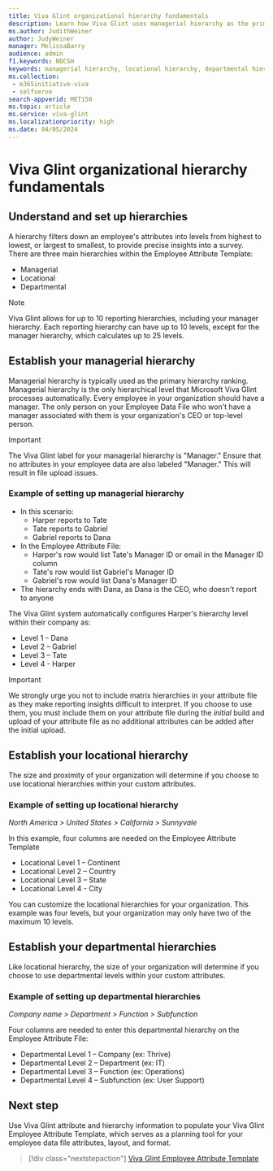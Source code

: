 ```yaml
---
title: Viva Glint organizational hierarchy fundamentals
description: Learn how Viva Glint uses managerial hierarchy as the primary hierarchy ranking and processes the levels automatically, with a capacity of up to 10 levels.
ms.author: JudithWeiner
author: JudyWeiner
manager: MelissaBarry
audience: admin
f1.keywords: NOCSH
keywords: managerial hierarchy, locational hierarchy, departmental hierarchy, matrix hierarchies
ms.collection: 
 - m365initiative-viva
 - selfserve
search-appverid: MET150
ms.topic: article
ms.service: viva-glint
ms.localizationpriority: high
ms.date: 04/05/2024
---
```


# Viva Glint organizational hierarchy fundamentals

## Understand and set up hierarchies

A hierarchy filters down an employee's attributes into levels from highest to lowest, or largest to smallest, to provide precise insights into a survey. There are three main hierarchies within the Employee Attribute Template:

- Managerial
- Locational
- Departmental

> [!NOTE]
> Viva Glint allows for up to 10 reporting hierarchies, including your manager hierarchy. Each reporting hierarchy can have up to 10 levels, except for the manager hierarchy, which calculates up to 25 levels.

## Establish your managerial hierarchy

Managerial hierarchy is typically used as the primary hierarchy ranking. Managerial hierarchy is the only hierarchical level that Microsoft Viva Glint processes automatically. Every employee in your organization should have a manager. The only person on your Employee Data File who won't have a manager associated with them is your organization's CEO or top-level person. 

> [!IMPORTANT]
> The Viva Glint label for your managerial hierarchy is "Manager." Ensure that no attributes in your employee data are also labeled "Manager." This will result in file upload issues.

### Example of setting up managerial hierarchy

- In this scenario:
  - Harper reports to Tate
  - Tate reports to Gabriel
  - Gabriel reports to Dana
- In the Employee Attribute File:
  - Harper's row would list Tate's Manager ID or email in the Manager ID column 
  - Tate's row would list Gabriel's Manager ID
  - Gabriel's row would list Dana's Manager ID
- The hierarchy ends with Dana, as Dana is the CEO, who doesn't report to anyone

The Viva Glint system automatically configures Harper's hierarchy level within their company as:

- Level 1 – Dana
- Level 2 – Gabriel
- Level 3 – Tate
- Level 4 - Harper

>[!IMPORTANT]
>We strongly urge you not to include matrix hierarchies in your attribute file as they make reporting insights difficult to interpret. If you choose to use them, you must include them on your attribute file during the *initial* build and upload of your attribute file as no additional attributes can be added after the initial upload.

## Establish your locational hierarchy

The size and proximity of your organization will determine if you choose to use locational hierarchies within your custom attributes. 

### Example of setting up locational hierarchy

*North America > United States > California > Sunnyvale*

In this example, four columns are needed on the Employee Attribute Template

- Locational Level 1 – Continent
- Locational Level 2 – Country
- Locational Level 3 – State
- Locational Level 4 - City

You can customize the locational hierarchies for your organization. This example was four levels, but your organization may only have two of the maximum 10 levels.

## Establish your departmental hierarchies

Like locational hierarchy, the size of your organization will determine if you choose to use departmental levels within your custom attributes. 

### Example of setting up departmental hierarchies

*Company name > Department > Function > Subfunction*

Four columns are needed to enter this departmental hierarchy on the Employee Attribute File:

- Departmental Level 1 – Company (ex: Thrive)
- Departmental Level 2 – Department (ex: IT)
- Departmental Level 3 – Function (ex: Operations)
- Departmental Level 4 – Subfunction (ex: User Support)

## Next step
Use Viva Glint attribute and hierarchy information to populate your Viva Glint Employee Attribute Template, which serves as a planning tool for your employee data file attributes, layout, and format.

> [!div class="nextstepaction"]
> [Viva Glint Employee Attribute Template](create-employee-attribute-template.md)
